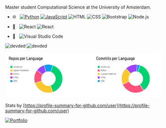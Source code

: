 
Master student Computational Science at the University of Amsterdam.

- 🌐 &nbsp;
[![Python](https://img.shields.io/badge/-Python-000?&logo=python)](https://github.com/adamalston?tab=repositories&q=&type=&language=python)
[![JavaScript](https://img.shields.io/badge/-JavaScript-000?&logo=JavaScript&logoColor=ddc508)](https://github.com/adamalston?tab=repositories&q=&type=&language=javascript)
![HTML](https://img.shields.io/badge/-HTML-333333?style=flat&logo=HTML5)
![CSS](https://img.shields.io/badge/-CSS-333333?style=flat&logo=CSS3&logoColor=1572B6)
![Bootstrap](https://img.shields.io/badge/-Bootstrap-333333?style=flat&logo=bootstrap&logoColor=563D7C)
![Node.js](https://img.shields.io/badge/-Node.js-333333?style=flat&logo=node.js)

- :bookmark_tabs: &nbsp;
![React](https://img.shields.io/badge/-React-333333?style=flat&logo=react)
![React](https://img.shields.io/badge/-Vue.js-333333?style=flat&logo=vue.js)


- 🔧 &nbsp;
  ![Visual Studio Code](https://img.shields.io/badge/-Visual%20Studio%20Code-333333?style=flat&logo=visual-studio-code&logoColor=007ACC)

 <p align="left"> 
    <img src="https://github-readme-stats.vercel.app/api?username=rebeccadavidsson&count_private=true&show_icons=true&theme=buefy" alt="devded" width="420"/> 
    <img src="https://github-readme-stats.vercel.app/api/top-langs/?username=rebeccadavidsson&hide=jupyter%20notebook,html,css&langs_count=8&layout=compact&theme=buefy" alt="devded" height="165" />
 </p>

![Visual Studio Code](stats.png)

Stats by [https://profile-summary-for-github.com/user](https://profile-summary-for-github.com/user)

<a href="https://rebeccadavidsson.github.io/cv/"><img alt="Portfolio" title="Portfolio" src="https://img.shields.io/badge/-Portfolio-000000?style=for-the-badge&logo=koding&logoColor=white"/></a>

